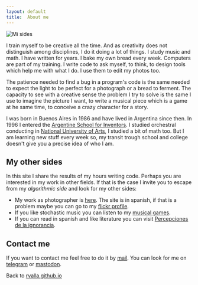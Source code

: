 ```yaml
---
layout: default
title:  About me
---
```


![Mi sides](https://rvalla.github.io/assets/img/aboutme.jpg)

I train myself to be creative all the time. And as creativity does not distinguish among disciplines, I do it
doing a lot of things. I study music and math. I have written for years. I bake my own bread every week.
Computers are part of my training. I write code to ask myself, to think, to design tools which help me with
what I do. I use them to edit my photos too.


The patience needed to find a bug in a program's code is the same needed to expect the light to be perfect
for a photograph or a bread to ferment. The capacity to see with a creative sense the problem I try to solve
is the same I use to imagine the picture I want, to write a musical piece which is a game at he same time,
to conceive a crazy character for a story.


I was born in Buenos Aires in 1986 and have lived in Argentina since then. In 1996 I entered the [Argentine
School for Inventors](https://escueladeinventores.blogspot.com/). I studied orchestral conducting in
[National University of Arts](https://una.edu.ar/), I studied a bit of math too. But I am learning new stuff
every week so, my transit trough school and college doesn't give you a precise idea of who I am.


## My other sides

In this site I share the results of my hours writing code. Perhaps you are interested in my work in other fields.
If that is the case I invite you to escape from my *algorithmic side* and look for my other sides:

- My work as photographer is [here](https://rodrigovalla.com). The site is in spanish, if that is a problem maybe
you can go to my [flickr profile](https://www.flickr.com/photos/pdelaignorancia/).
- If you like stochastic music you can listen to my [musical games](https://vimeo.com/showcase/4825357).
- If you can read in spanish and like literature you can visit [Percepciones de la ignorancia](https://pdelaignorancia.com).


## Contact me

If you want to contact me feel free to do it by [mail](mailto:rodrigovalla@protonmail.ch). You can look for
me on [telegram](https://t.me/rvalla) or [mastodon](https://fosstodon.org/@rvalla).

Back to [rvalla.github.io](https://rvalla.github.io)